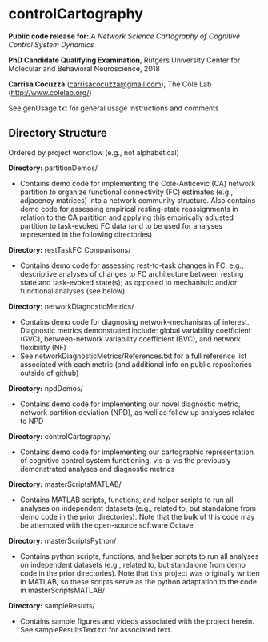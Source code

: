 # controlCartography
**Public code release for:** *A Network Science Cartography of Cognitive Control System Dynamics*

**PhD Candidate Qualifying Examination**, Rutgers University Center for Molecular and Behavioral Neuroscience, 2018

**Carrisa Cocuzza** (carrisacocuzza@gmail.com), The Cole Lab (http://www.colelab.org/)

See genUsage.txt for general usage instructions and comments

## Directory Structure
Ordered by project workflow (e.g., not alphabetical)

**Directory:** partitionDemos/

- Contains demo code for implementing the Cole-Anticevic (CA) network partition to organize functional connectivity (FC) estimates (e.g., adjacency matrices) into a network community structure. Also contains demo code for assessing empirical resting-state reassignments in relation to the CA partition and applying this empirically adjusted partition to task-evoked FC data (and to be used for analyses represented in the following directories) 

**Directory:** restTaskFC_Comparisons/

- Contains demo code for assessing rest-to-task changes in FC; e.g., descriptive analyses of changes to FC architecture between resting state and task-evoked state(s); as opposed to mechanistic and/or functional analyses (see below) 

**Directory:** networkDiagnosticMetrics/

- Contains demo code for diagnosing network-mechanisms of interest. Diagnostic metrics demonstrated include: global variability coefficient (GVC), between-network variability coefficient (BVC), and network flexibility (NF) 
- See networkDiagnosticMetrics/References.txt for a full reference list associated with each metric (and additional info on public repositories outside of github) 

**Directory:** npdDemos/

- Contains demo code for implementing our novel diagnostic metric, network partition deviation (NPD), as well as follow up analyses related to NPD 

**Directory:** controlCartography/

- Contains demo code for implementing our cartographic representation of cognitive control system functioning, vis-a-vis the previously demonstrated analyses and diagnostic metrics 

**Directory:** masterScriptsMATLAB/

- Contains MATLAB scripts, functions, and helper scripts to run all analyses on independent datasets (e.g., related to, but standalone from demo code in the prior directories). Note that the bulk of this code may be attempted with the open-source software Octave 

**Directory:** masterScriptsPython/

- Contains python scripts, functions, and helper scripts to run all analyses on independent datasets (e.g., related to, but standalone from demo code in the prior directories). Note that this project was originally written in MATLAB, so these scripts serve as the python adaptation to the code in masterScriptsMATLAB/

**Directory:** sampleResults/

- Contains sample figures and videos associated with the project herein. See sampleResultsText.txt for associated text. 
